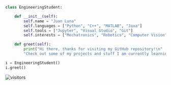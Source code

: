 ```python
class EngineeringStudent:

    def __init__(self):
        self.name = "Juan Luna"
        self.languages = ["Python", "C++", "MATLAB", "Java"]
        self.tools = ["Jupyter", "Visual Studio", "Git"]
        self.interests = ["Mechatronics", "Robotics", "Computer Vision", "Machine Learning"]

    def greet(self):
        print("Hi there, thanks for visiting my GitHub repository!\n"
		"Check out some of my projects and stuff I am currently learning!")

i = EngineeringStudent()
i.greet()
```

![visitors](https://visitor-badge.laobi.icu/badge?page_id=jlunaing.jlunaing)